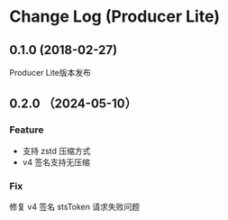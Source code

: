 # Change Log (Producer Lite)
## 0.1.0 (2018-02-27)
Producer Lite版本发布

## 0.2.0 （2024-05-10）
### Feature
- 支持 zstd 压缩方式   
- v4 签名支持无压缩  
### Fix 
修复 v4 签名 stsToken 请求失败问题    
